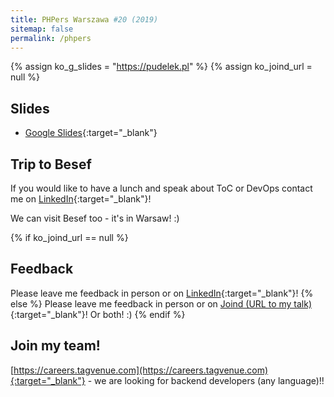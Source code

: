 ```yaml
---
title: PHPers Warszawa #20 (2019)
sitemap: false
permalink: /phpers
---
```


{% assign ko_g_slides = "https://pudelek.pl" %}
{% assign ko_joind_url = null %}

## Slides

- [Google Slides]({{ko_g_slides}}){:target="_blank"}

## Trip to Besef

If you would like to have a lunch and speak about ToC or DevOps contact me on [LinkedIn](https://www.linkedin.com/in/konradotrebski/){:target="_blank"}! 

We can visit Besef too - it's in Warsaw! :) 

{% if ko_joind_url == null %}
## Feedback
Please leave me feedback in person or on [LinkedIn](https://www.linkedin.com/in/konradotrebski/){:target="_blank"}!
{% else %}
Please leave me feedback in person or on [Joind (URL to my talk)]({{ko_joind_url}}){:target="_blank"}! Or both! :)
{% endif %}

## Join my team!

[https://careers.tagvenue.com](https://careers.tagvenue.com){:target="_blank"} - we are looking for backend developers (any language)!!